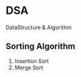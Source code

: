 # DSA
DataStructure &amp; Algorithm

Sorting Algorithm
-----------------

1. Insertion Sort
2. Merge Sort
